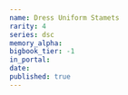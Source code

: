 ```yaml
---
name: Dress Uniform Stamets
rarity: 4
series: dsc
memory_alpha:
bigbook_tier: -1
in_portal:
date:
published: true
---
```



